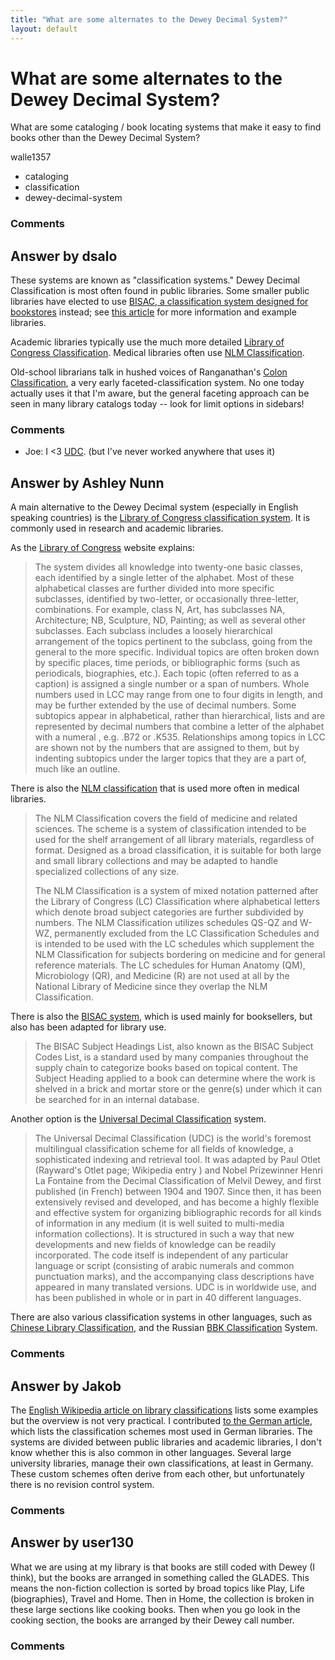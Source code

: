 ```yaml
---
title: "What are some alternates to the Dewey Decimal System?"
layout: default
---
```

What are some alternates to the Dewey Decimal System?
=====================
What are some cataloging / book locating systems that make it easy to
find books other than the Dewey Decimal System?

walle1357

<ul class="tags"><li class="tag">cataloging</li><li class="tag">classification</li><li class="tag">dewey-decimal-system</li></ul>

### Comments ###


Answer by dsalo
----------------
These systems are known as "classification systems." Dewey Decimal
Classification is most often found in public libraries. Some smaller
public libraries have elected to use [BISAC, a classification system
designed for
bookstores](http://www.bisg.org/publications/product.php?p=14) instead;
see [this article](http://www.libraryjournal.com/article/CA6698264.html)
for more information and example libraries.

Academic libraries typically use the much more detailed [Library of
Congress Classification](http://www.loc.gov/catdir/cpso/lcco/). Medical
libraries often use [NLM
Classification](http://www.nlm.nih.gov/pubs/factsheets/nlmclassif.html).

Old-school librarians talk in hushed voices of Ranganathan's [Colon
Classification](https://en.wikipedia.org/wiki/Colon_classification), a
very early faceted-classification system. No one today actually uses it
that I'm aware, but the general faceting approach can be seen in many
library catalogs today -- look for limit options in sidebars!

### Comments ###
* Joe: I \<3 [UDC](http://www.udcc.org/). (but I've never worked anywhere that
uses it)

Answer by Ashley Nunn
----------------
A main alternative to the Dewey Decimal system (especially in English
speaking countries) is the [Library of Congress classification
system](http://en.wikipedia.org/wiki/Library_of_Congress_Classification).
It is commonly used in research and academic libraries.

As the [Library of Congress](http://www.loc.gov/catdir/cpso/lcc.html)
website explains:

> The system divides all knowledge into twenty-one basic classes, each
> identified by a single letter of the alphabet. Most of these
> alphabetical classes are further divided into more specific
> subclasses, identified by two-letter, or occasionally three-letter,
> combinations. For example, class N, Art, has subclasses NA,
> Architecture; NB, Sculpture, ND, Painting; as well as several other
> subclasses. Each subclass includes a loosely hierarchical arrangement
> of the topics pertinent to the subclass, going from the general to the
> more specific. Individual topics are often broken down by specific
> places, time periods, or bibliographic forms (such as periodicals,
> biographies, etc.). Each topic (often referred to as a caption) is
> assigned a single number or a span of numbers. Whole numbers used in
> LCC may range from one to four digits in length, and may be further
> extended by the use of decimal numbers. Some subtopics appear in
> alphabetical, rather than hierarchical, lists and are represented by
> decimal numbers that combine a letter of the alphabet with a numeral ,
> e.g. .B72 or .K535. Relationships among topics in LCC are shown not by
> the numbers that are assigned to them, but by indenting subtopics
> under the larger topics that they are a part of, much like an outline.

There is also the [NLM
classification](http://www.nlm.nih.gov/pubs/factsheets/nlmclassif.html)
that is used more often in medical libraries.

> The NLM Classification covers the field of medicine and related
> sciences. The scheme is a system of classification intended to be used
> for the shelf arrangement of all library materials, regardless of
> format. Designed as a broad classification, it is suitable for both
> large and small library collections and may be adapted to handle
> specialized collections of any size.
>
> The NLM Classification is a system of mixed notation patterned after
> the Library of Congress (LC) Classification where alphabetical letters
> which denote broad subject categories are further subdivided by
> numbers. The NLM Classification utilizes schedules QS-QZ and W-WZ,
> permanently excluded from the LC Classification Schedules and is
> intended to be used with the LC schedules which supplement the NLM
> Classification for subjects bordering on medicine and for general
> reference materials. The LC schedules for Human Anatomy (QM),
> Microbiology (QR), and Medicine (R) are not used at all by the
> National Library of Medicine since they overlap the NLM
> Classification.

There is also the [BISAC
system](http://www.bisg.org/activities-programs/activity.php?n=d&id=73&cid=20),
which is used mainly for booksellers, but also has been adapted for
library use.

> The BISAC Subject Headings List, also known as the BISAC Subject Codes
> List, is a standard used by many companies throughout the supply chain
> to categorize books based on topical content. The Subject Heading
> applied to a book can determine where the work is shelved in a brick
> and mortar store or the genre(s) under which it can be searched for in
> an internal database.

Another option is the [Universal Decimal
Classification](http://www.udcc.org/about.htm) system.

> The Universal Decimal Classification (UDC) is the world's foremost
> multilingual classification scheme for all fields of knowledge, a
> sophisticated indexing and retrieval tool. It was adapted by Paul
> Otlet (Rayward's Otlet page; Wikipedia entry ) and Nobel Prizewinner
> Henri La Fontaine from the Decimal Classification of Melvil Dewey, and
> first published (in French) between 1904 and 1907. Since then, it has
> been extensively revised and developed, and has become a highly
> flexible and effective system for organizing bibliographic records for
> all kinds of information in any medium (it is well suited to
> multi-media information collections). It is structured in such a way
> that new developments and new fields of knowledge can be readily
> incorporated. The code itself is independent of any particular
> language or script (consisting of arabic numerals and common
> punctuation marks), and the accompanying class descriptions have
> appeared in many translated versions. UDC is in worldwide use, and has
> been published in whole or in part in 40 different languages.

There are also various classification systems in other languages, such
as [Chinese Library
Classification](http://en.wikipedia.org/wiki/Chinese_Library_Classification),
and the Russian [BBK
Classification](http://www.indiana.edu/~libslav/slavcatman/bbkover.html)
System.

### Comments ###

Answer by Jakob
----------------
The [English Wikipedia article on library
classifications](http://en.wikipedia.org/wiki/Library_classification#Types)
lists some examples but the overview is not very practical. I
contributed [to the German
article](http://de.wikipedia.org/wiki/Bibliotheksklassifikation), which
lists the classification schemes most used in German libraries. The
systems are divided between public libraries and academic libraries, I
don't know whether this is also common in other languages. Several large
university libraries, manage their own classifications, at least in
Germany. These custom schemes often derive from each other, but
unfortunately there is no revision control system.

### Comments ###

Answer by user130
----------------
What we are using at my library is that books are still coded with Dewey
(I think), but the books are arranged in something called the GLADES.
This means the non-fiction collection is sorted by broad topics like
Play, Life (biographies), Travel and Home. Then in Home, the collection
is broken in these large sections like cooking books. Then when you go
look in the cooking section, the books are arranged by their Dewey call
number.

### Comments ###

